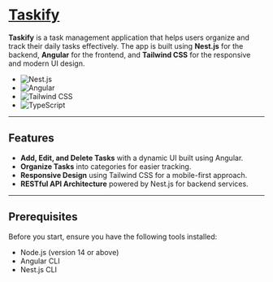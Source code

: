 # [Taskify](https://github.com/ahmedelkarra/Taskify_NAN)

**Taskify** is a task management application that helps users organize and track their daily tasks effectively. The app is built using **Nest.js** for the backend, **Angular** for the frontend, and **Tailwind CSS** for the responsive and modern UI design.

- ![Nest.js](https://img.shields.io/badge/-Nest.js-E0234E?style=flat&logo=nestjs&logoColor=white)
- ![Angular](https://img.shields.io/badge/-Angular-DD0031?style=flat&logo=angular&logoColor=white)
- ![Tailwind CSS](https://img.shields.io/badge/-Tailwind%20CSS-38B2AC?style=flat&logo=tailwindcss&logoColor=white)
- ![TypeScript](https://img.shields.io/badge/-TypeScript-007ACC?style=flat&logo=typescript&logoColor=white)

---

## Features
- **Add, Edit, and Delete Tasks** with a dynamic UI built using Angular.
- **Organize Tasks** into categories for easier tracking.
- **Responsive Design** using Tailwind CSS for a mobile-first approach.
- **RESTful API Architecture** powered by Nest.js for backend services.

---

## Prerequisites
Before you start, ensure you have the following tools installed:
- Node.js (version 14 or above)
- Angular CLI
- Nest.js CLI
